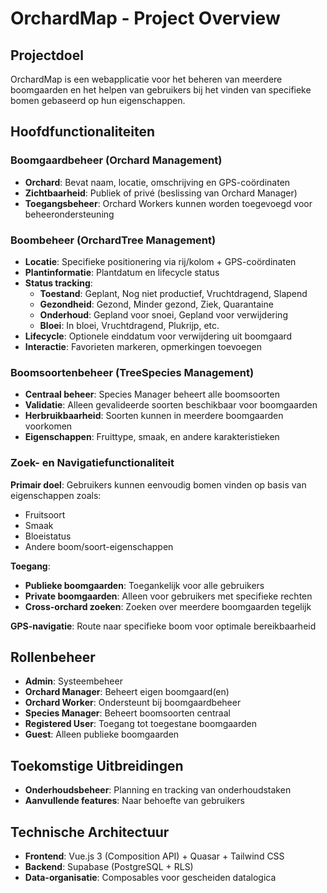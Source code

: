 # OrchardMap - Project Overview

## Projectdoel
OrchardMap is een webapplicatie voor het beheren van meerdere boomgaarden en het helpen van gebruikers bij het vinden van specifieke bomen gebaseerd op hun eigenschappen.

## Hoofdfunctionaliteiten

### Boomgaardbeheer (Orchard Management)
- **Orchard**: Bevat naam, locatie, omschrijving en GPS-coördinaten
- **Zichtbaarheid**: Publiek of privé (beslissing van Orchard Manager)
- **Toegangsbeheer**: Orchard Workers kunnen worden toegevoegd voor beheerondersteuning

### Boombeheer (OrchardTree Management)
- **Locatie**: Specifieke positionering via rij/kolom + GPS-coördinaten
- **Plantinformatie**: Plantdatum en lifecycle status
- **Status tracking**:
  - **Toestand**: Geplant, Nog niet productief, Vruchtdragend, Slapend
  - **Gezondheid**: Gezond, Minder gezond, Ziek, Quarantaine
  - **Onderhoud**: Gepland voor snoei, Gepland voor verwijdering
  - **Bloei**: In bloei, Vruchtdragend, Plukrijp, etc.
- **Lifecycle**: Optionele einddatum voor verwijdering uit boomgaard
- **Interactie**: Favorieten markeren, opmerkingen toevoegen

### Boomsoortenbeheer (TreeSpecies Management)
- **Centraal beheer**: Species Manager beheert alle boomsoorten
- **Validatie**: Alleen gevalideerde soorten beschikbaar voor boomgaarden
- **Herbruikbaarheid**: Soorten kunnen in meerdere boomgaarden voorkomen
- **Eigenschappen**: Fruittype, smaak, en andere karakteristieken

### Zoek- en Navigatiefunctionaliteit
**Primair doel**: Gebruikers kunnen eenvoudig bomen vinden op basis van eigenschappen zoals:
- Fruitsoort
- Smaak
- Bloeistatus
- Andere boom/soort-eigenschappen

**Toegang**:
- **Publieke boomgaarden**: Toegankelijk voor alle gebruikers
- **Private boomgaarden**: Alleen voor gebruikers met specifieke rechten
- **Cross-orchard zoeken**: Zoeken over meerdere boomgaarden tegelijk

**GPS-navigatie**: Route naar specifieke boom voor optimale bereikbaarheid

## Rollenbeheer
- **Admin**: Systeembeheer
- **Orchard Manager**: Beheert eigen boomgaard(en)
- **Orchard Worker**: Ondersteunt bij boomgaardbeheer
- **Species Manager**: Beheert boomsoorten centraal
- **Registered User**: Toegang tot toegestane boomgaarden
- **Guest**: Alleen publieke boomgaarden

## Toekomstige Uitbreidingen
- **Onderhoudsbeheer**: Planning en tracking van onderhoudstaken
- **Aanvullende features**: Naar behoefte van gebruikers

## Technische Architectuur
- **Frontend**: Vue.js 3 (Composition API) + Quasar + Tailwind CSS
- **Backend**: Supabase (PostgreSQL + RLS)
- **Data-organisatie**: Composables voor gescheiden datalogica